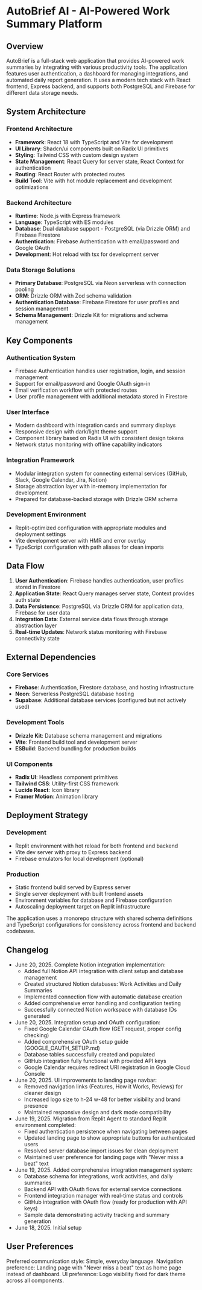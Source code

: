 # AutoBrief AI - AI-Powered Work Summary Platform

## Overview

AutoBrief is a full-stack web application that provides AI-powered work summaries by integrating with various productivity tools. The application features user authentication, a dashboard for managing integrations, and automated daily report generation. It uses a modern tech stack with React frontend, Express backend, and supports both PostgreSQL and Firebase for different data storage needs.

## System Architecture

### Frontend Architecture
- **Framework**: React 18 with TypeScript and Vite for development
- **UI Library**: Shadcn/ui components built on Radix UI primitives
- **Styling**: Tailwind CSS with custom design system
- **State Management**: React Query for server state, React Context for authentication
- **Routing**: React Router with protected routes
- **Build Tool**: Vite with hot module replacement and development optimizations

### Backend Architecture
- **Runtime**: Node.js with Express framework
- **Language**: TypeScript with ES modules
- **Database**: Dual database support - PostgreSQL (via Drizzle ORM) and Firebase Firestore
- **Authentication**: Firebase Authentication with email/password and Google OAuth
- **Development**: Hot reload with tsx for development server

### Data Storage Solutions
- **Primary Database**: PostgreSQL via Neon serverless with connection pooling
- **ORM**: Drizzle ORM with Zod schema validation
- **Authentication Database**: Firebase Firestore for user profiles and session management
- **Schema Management**: Drizzle Kit for migrations and schema management

## Key Components

### Authentication System
- Firebase Authentication handles user registration, login, and session management
- Support for email/password and Google OAuth sign-in
- Email verification workflow with protected routes
- User profile management with additional metadata stored in Firestore

### User Interface
- Modern dashboard with integration cards and summary displays
- Responsive design with dark/light theme support
- Component library based on Radix UI with consistent design tokens
- Network status monitoring with offline capability indicators

### Integration Framework
- Modular integration system for connecting external services (GitHub, Slack, Google Calendar, Jira, Notion)
- Storage abstraction layer with in-memory implementation for development
- Prepared for database-backed storage with Drizzle ORM schema

### Development Environment
- Replit-optimized configuration with appropriate modules and deployment settings
- Vite development server with HMR and error overlay
- TypeScript configuration with path aliases for clean imports

## Data Flow

1. **User Authentication**: Firebase handles authentication, user profiles stored in Firestore
2. **Application State**: React Query manages server state, Context provides auth state
3. **Data Persistence**: PostgreSQL via Drizzle ORM for application data, Firebase for user data
4. **Integration Data**: External service data flows through storage abstraction layer
5. **Real-time Updates**: Network status monitoring with Firebase connectivity state

## External Dependencies

### Core Services
- **Firebase**: Authentication, Firestore database, and hosting infrastructure
- **Neon**: Serverless PostgreSQL database hosting
- **Supabase**: Additional database services (configured but not actively used)

### Development Tools
- **Drizzle Kit**: Database schema management and migrations
- **Vite**: Frontend build tool and development server
- **ESBuild**: Backend bundling for production builds

### UI Components
- **Radix UI**: Headless component primitives
- **Tailwind CSS**: Utility-first CSS framework
- **Lucide React**: Icon library
- **Framer Motion**: Animation library

## Deployment Strategy

### Development
- Replit environment with hot reload for both frontend and backend
- Vite dev server with proxy to Express backend
- Firebase emulators for local development (optional)

### Production
- Static frontend build served by Express server
- Single server deployment with built frontend assets
- Environment variables for database and Firebase configuration
- Autoscaling deployment target on Replit infrastructure

The application uses a monorepo structure with shared schema definitions and TypeScript configurations for consistency across frontend and backend codebases.

## Changelog
- June 20, 2025. Complete Notion integration implementation:
  - Added full Notion API integration with client setup and database management
  - Created structured Notion databases: Work Activities and Daily Summaries
  - Implemented connection flow with automatic database creation
  - Added comprehensive error handling and configuration testing
  - Successfully connected Notion workspace with database IDs generated
- June 20, 2025. Integration setup and OAuth configuration:
  - Fixed Google Calendar OAuth flow (GET request, proper config checking)
  - Added comprehensive OAuth setup guide (GOOGLE_OAUTH_SETUP.md)
  - Database tables successfully created and populated
  - GitHub integration fully functional with provided API keys
  - Google Calendar requires redirect URI registration in Google Cloud Console
- June 20, 2025. UI improvements to landing page navbar:
  - Removed navigation links (Features, How it Works, Reviews) for cleaner design
  - Increased logo size to h-24 w-48 for better visibility and brand presence
  - Maintained responsive design and dark mode compatibility
- June 19, 2025. Migration from Replit Agent to standard Replit environment completed:
  - Fixed authentication persistence when navigating between pages
  - Updated landing page to show appropriate buttons for authenticated users
  - Resolved server database import issues for clean deployment
  - Maintained user preference for landing page with "Never miss a beat" text
- June 19, 2025. Added comprehensive integration management system:
  - Database schema for integrations, work activities, and daily summaries
  - Backend API with OAuth flows for external service connections
  - Frontend integration manager with real-time status and controls
  - GitHub integration with OAuth flow (ready for production with API keys)
  - Sample data demonstrating activity tracking and summary generation
- June 18, 2025. Initial setup

## User Preferences

Preferred communication style: Simple, everyday language.
Navigation preference: Landing page with "Never miss a beat" text as home page instead of dashboard.
UI preference: Logo visibility fixed for dark theme across all components.